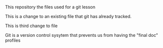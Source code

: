 
This repository the files used for a git lesson

This is a change to an existing file that git has already 
tracked.

This is third change to file 

Git is a version control sysytem thst prevents us from 
having the "final doc" profiles



